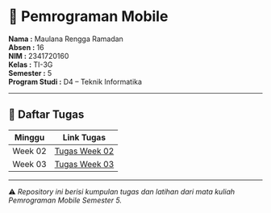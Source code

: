 # 📱 Pemrograman Mobile  

**Nama  :** Maulana Rengga Ramadan  
**Absen  :** 16  
**NIM   :** 2341720160  
**Kelas :** TI-3G  
**Semester :** 5  
**Program Studi :** D4 – Teknik Informatika

---

## 📂 Daftar Tugas

| Minggu | Link Tugas                                                                 |
|--------|-----------------------------------------------------------------------------|
| Week 02 | [Tugas Week 02](https://github.com/mlnrengga/Mob-Prog_Semester-5/tree/main/Week_02) |
| Week 03 | [Tugas Week 03](https://github.com/mlnrengga/Mob-Prog_Semester-5/tree/main/Week_03) |

---

⚠️ *Repository ini berisi kumpulan tugas dan latihan dari mata kuliah Pemrograman Mobile Semester 5.*  